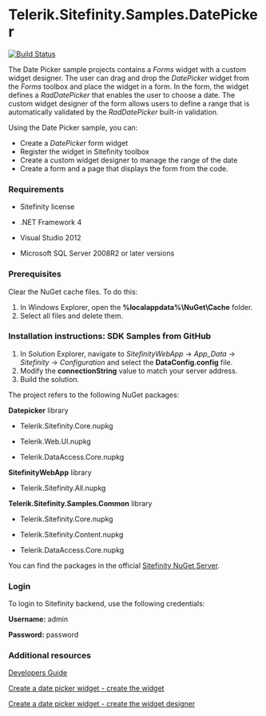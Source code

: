 Telerik.Sitefinity.Samples.DatePicker
=====================================

[![Build Status](http://sdk-jenkins-ci.cloudapp.net/buildStatus/icon?job=Telerik.Sitefinity.Samples.DatePicker.CI)](http://sdk-jenkins-ci.cloudapp.net/job/Telerik.Sitefinity.Samples.DatePicker.CI/)

The Date Picker sample projects contains a _Forms_ widget with a custom widget designer. The user can drag and drop the _DatePicker_ widget from the _Forms_ toolbox and place the widget in a form. In the form, the widget defines a _RadDatePicker_ that enables the user to choose a date. The custom widget designer of the form allows users to define a range that is automatically validated by the _RadDatePicker_ built-in validation. 

Using the Date Picker sample, you can: 

* Create a _DatePicker_ form widget
* Register the widget in Sitefinity toolbox
* Create a custom widget designer to manage the range of the date 
* Create a form and a page that displays the form from the code. 


### Requirements

* Sitefinity license

* .NET Framework 4

* Visual Studio 2012

* Microsoft SQL Server 2008R2 or later versions


### Prerequisites

Clear the NuGet cache files. To do this:

1. In Windows Explorer, open the **%localappdata%\NuGet\Cache** folder.
2. Select all files and delete them.

### Installation instructions: SDK Samples from GitHub



1. In Solution Explorer, navigate to _SitefinityWebApp_ -> *App_Data* -> _Sitefinity_ -> _Configuration_ and select the **DataConfig.config** file. 
2. Modify the **connectionString** value to match your server address.
3. Build the solution.

The project refers to the following NuGet packages:

**Datepicker** library

*	Telerik.Sitefinity.Core.nupkg

*	Telerik.Web.UI.nupkg

*	Telerik.DataAccess.Core.nupkg

**SitefinityWebApp** library

*	Telerik.Sitefinity.All.nupkg

**Telerik.Sitefinity.Samples.Common** library

*	Telerik.Sitefinity.Core.nupkg

*	Telerik.Sitefinity.Content.nupkg

*	Telerik.DataAccess.Core.nupkg

You can find the packages in the official [Sitefinity NuGet Server](http://nuget.sitefinity.com).

### Login

To login to Sitefinity backend, use the following credentials: 

**Username:** admin

**Password:** password

### Additional resources

[Developers Guide](http://www.sitefinity.com/documentation/documentationarticles/developers-guide)

[Create a date picker widget - create the widget](http://www.sitefinity.com/documentation/documentationarticles/developers-guide/how-to/how-to-create-a-date-picker-control/creating-the-control)

[Create a date picker widget - create the widget designer](http://www.sitefinity.com/documentation/documentationarticles/developers-guide/how-to/how-to-create-a-date-picker-control/creating-the-control-designer)

